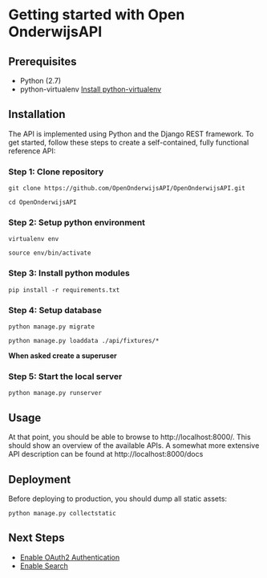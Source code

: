 Getting started with Open OnderwijsAPI
======================================

## Prerequisites

 * Python (2.7)
 * python-virtualenv [Install python-virtualenv](/doc/installation/python-virtualenv.md)

## Installation

The API is implemented using Python and the Django REST framework.  To get
started, follow these steps to create a self-contained, fully functional reference API:

### Step 1: Clone repository

    git clone https://github.com/OpenOnderwijsAPI/OpenOnderwijsAPI.git

    cd OpenOnderwijsAPI

### Step 2: Setup python environment

    virtualenv env

    source env/bin/activate

### Step 3: Install python modules

    pip install -r requirements.txt

### Step 4: Setup database

    python manage.py migrate

    python manage.py loaddata ./api/fixtures/*

**When asked create a superuser**

### Step 5: Start the local server

    python manage.py runserver

## Usage

At that point, you should be able to browse to http://localhost:8000/. This should show an overview of the available
APIs. A somewhat more extensive API description can be found at http://localhost:8000/docs

## Deployment

Before deploying to production, you should dump all static assets:

    python manage.py collectstatic

## Next Steps

* [Enable OAuth2 Authentication](/doc/installation/oauth2.md)
* [Enable Search](/doc/installation/search.md)
